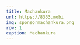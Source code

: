 ```yaml
---
title: Machankura
url: https://8333.mobi
img: sponsormachankura.png
row: 1
caption: Machankura
---
```

